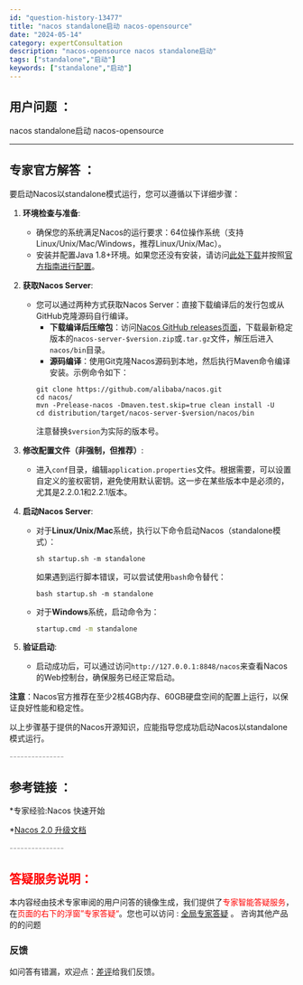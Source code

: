 ```yaml
---
id: "question-history-13477"
title: "nacos standalone启动 nacos-opensource"
date: "2024-05-14"
category: expertConsultation
description: "nacos-opensource nacos standalone启动"
tags: ["standalone","启动"]
keywords: ["standalone","启动"]
---
```


## 用户问题 ： 
 nacos standalone启动 nacos-opensource 

---------------
## 专家官方解答 ：

要启动Nacos以standalone模式运行，您可以遵循以下详细步骤：

1. **环境检查与准备**:
   - 确保您的系统满足Nacos的运行要求：64位操作系统（支持Linux/Unix/Mac/Windows，推荐Linux/Unix/Mac）。
   - 安装并配置Java 1.8+环境。如果您还没有安装，请访问[此处下载](http://www.oracle.com/technetwork/java/javase/downloads/jdk8-downloads-2133151.html)并按照[官方指南进行配置](https://docs.oracle.com/cd/E19182-01/820-7851/inst_cli_jdk_javahome_t/)。

2. **获取Nacos Server**:
   - 您可以通过两种方式获取Nacos Server：直接下载编译后的发行包或从GitHub克隆源码自行编译。
     - **下载编译后压缩包**：访问[Nacos GitHub releases页面](https://github.com/alibaba/nacos/releases)，下载最新稳定版本的`nacos-server-$version.zip`或`.tar.gz`文件，解压后进入`nacos/bin`目录。
     - **源码编译**：使用Git克隆Nacos源码到本地，然后执行Maven命令编译安装。示例命令如下：
     ```shell
     git clone https://github.com/alibaba/nacos.git
     cd nacos/
     mvn -Prelease-nacos -Dmaven.test.skip=true clean install -U
     cd distribution/target/nacos-server-$version/nacos/bin
     ```
     注意替换`$version`为实际的版本号。

3. **修改配置文件（非强制，但推荐）**:
   - 进入`conf`目录，编辑`application.properties`文件。根据需要，可以设置自定义的鉴权密钥，避免使用默认密钥。这一步在某些版本中是必须的，尤其是2.2.0.1和2.2.1版本。

4. **启动Nacos Server**:
   - 对于**Linux/Unix/Mac**系统，执行以下命令启动Nacos（standalone模式）：
     ```shell
     sh startup.sh -m standalone
     ```
     如果遇到运行脚本错误，可以尝试使用`bash`命令替代：
     ```shell
     bash startup.sh -m standalone
     ```
   - 对于**Windows**系统，启动命令为：
     ```cmd
     startup.cmd -m standalone
     ```

5. **验证启动**:
   - 启动成功后，可以通过访问`http://127.0.0.1:8848/nacos`来查看Nacos的Web控制台，确保服务已经正常启动。

**注意**：Nacos官方推荐在至少2核4GB内存、60GB硬盘空间的配置上运行，以保证良好性能和稳定性。

以上步骤基于提供的Nacos开源知识，应能指导您成功启动Nacos以standalone模式运行。


<font color="#949494">---------------</font> 


## 参考链接 ：

*专家经验:Nacos 快速开始 
 
 *[Nacos 2.0 升级文档](https://nacos.io/docs/latest/upgrading/200-upgrading)


 <font color="#949494">---------------</font> 
 


## <font color="#FF0000">答疑服务说明：</font> 

本内容经由技术专家审阅的用户问答的镜像生成，我们提供了<font color="#FF0000">专家智能答疑服务</font>，在<font color="#FF0000">页面的右下的浮窗”专家答疑“</font>。您也可以访问 : [全局专家答疑](https://opensource.alibaba.com/chatBot) 。 咨询其他产品的的问题

### 反馈
如问答有错漏，欢迎点：[差评](https://ai.nacos.io/user/feedbackByEnhancerGradePOJOID?enhancerGradePOJOId=13490)给我们反馈。
